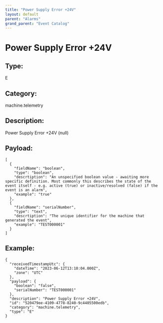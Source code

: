 ```yaml
---
title: "Power Supply Error +24V"
layout: default
parent: "Alarms"
grand_parent: "Event Catalog"
---
```


# Power Supply Error +24V

## Type:

E

## Category:

machine.telemetry

## Description: 

Power Supply Error +24V (null)

## Payload:

```
[
  {
    "fieldName": "boolean",
    "type": "boolean",
    "descrtiption": "An unspecified boolean value - awaiting more specific definition. Most commonly this describes the state of the event itself - e.g. active (true) or inactive/resolved (false) if the event is an alarm",
    "example": "true"
  },
  {
    "fieldName": "serialNumber",
    "type": "text",
    "descrtiption": "The unique identifier for the machine that generated the event",
    "example": "TEST000001"
  }
]
```

## Example:

```
{
  "receivedTimestampUtc": {
    "dateTime": "2023-06-12T13:10:04.000Z",
    "zone": "UTC"
  },
  "payload": {
    "boolean": "false",
    "serialNumber": "TEST000001"
  },
  "description": "Power Supply Error +24V",
  "id": "520479ee-4109-4778-8240-9c4405500edb",
  "category": "machine.telemetry",
  "type": "E"
}
```
